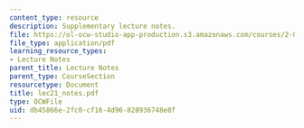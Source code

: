 ```yaml
---
content_type: resource
description: Supplementary lecture notes.
file: https://ol-ocw-studio-app-production.s3.amazonaws.com/courses/2-002-mechanics-and-materials-ii-spring-2004/db45866e2fc0cf164d96828936748e8f_lec21_notes.pdf
file_type: application/pdf
learning_resource_types:
- Lecture Notes
parent_title: Lecture Notes
parent_type: CourseSection
resourcetype: Document
title: lec21_notes.pdf
type: OCWFile
uid: db45866e-2fc0-cf16-4d96-828936748e8f
---
```

